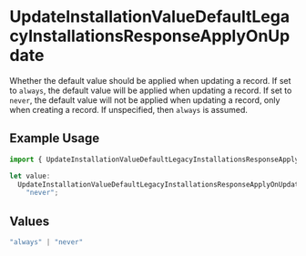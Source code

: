 # UpdateInstallationValueDefaultLegacyInstallationsResponseApplyOnUpdate

Whether the default value should be applied when updating a record.
If set to `always`, the default value will be applied when updating a record.
If set to `never`, the default value will not be applied when updating a record,
only when creating a record.
If unspecified, then `always` is assumed.


## Example Usage

```typescript
import { UpdateInstallationValueDefaultLegacyInstallationsResponseApplyOnUpdate } from "@amp-labs/sdk-node-platform/models/operations";

let value:
  UpdateInstallationValueDefaultLegacyInstallationsResponseApplyOnUpdate =
    "never";
```

## Values

```typescript
"always" | "never"
```